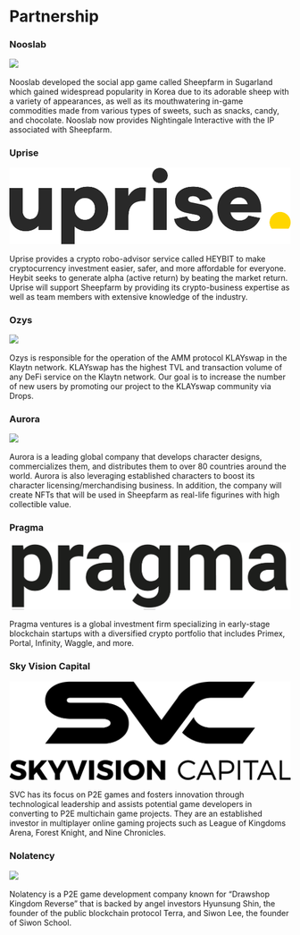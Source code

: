 # Partnership

### Nooslab

![](.gitbook/assets/partner\_nooslab.png)

Nooslab developed the social app game called Sheepfarm in Sugarland which gained widespread popularity in Korea due to its adorable sheep with a variety of appearances, as well as its mouthwatering in-game commodities made from various types of sweets, such as snacks, candy, and chocolate. Nooslab now provides Nightingale Interactive with the IP associated with Sheepfarm.



### Uprise

![](.gitbook/assets/uprise.png)

Uprise provides a crypto robo-advisor service called HEYBIT to make cryptocurrency investment easier, safer, and more affordable for everyone.  Heybit seeks to generate alpha (active return) by beating the market return. Uprise will support Sheepfarm by providing its crypto-business expertise as well as team members with extensive knowledge of the industry.



### Ozys



![](.gitbook/assets/partner\_ozys.png)

Ozys is responsible for the operation of the AMM protocol KLAYswap in the Klaytn network. KLAYswap has the highest TVL and transaction volume of any DeFi service on the Klaytn network.  Our goal is to increase the number of new users by promoting our project to the KLAYswap community via Drops.



### Aurora

![](.gitbook/assets/partner\_aurora.png)

Aurora is a leading global company that develops character designs, commercializes them, and distributes them to over 80 countries around the world. Aurora is also leveraging established characters to boost its character licensing/merchandising business. In addition, the company will create NFTs that will be used in Sheepfarm as real-life figurines with high collectible value.



### Pragma

![](.gitbook/assets/pragma-invest-logo--BK.png)

Pragma ventures is a global investment firm specializing in early-stage blockchain startups with a diversified crypto portfolio that includes Primex, Portal, Infinity, Waggle, and more.



### **Sky Vision Capital**

****![](<.gitbook/assets/image (94).png>)****

SVC has its focus on P2E games and fosters innovation through technological leadership and assists potential game developers in converting to P2E multichain game projects. They are an established investor in multiplayer online gaming projects such as League of Kingdoms Arena, Forest Knight, and Nine Chronicles.



### **Nolatency**

![](.gitbook/assets/comp\_logo.png)

Nolatency is a P2E game development company known for “Drawshop Kingdom Reverse” that is backed by angel investors Hyunsung Shin, the founder of the public blockchain protocol Terra, and Siwon Lee, the founder of Siwon School.

